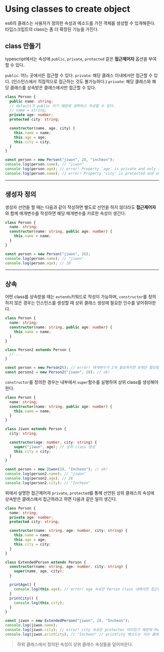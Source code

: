 # Using classes to create object

es6의 클래스는 사용자가 정의한 속성과 메소드를 가진 객체를 생성할 수 있게해준다. 타입스크립트의 class는 좀 더 확장된 기능을 가진다.

## class 만들기

typescript에서는 속성에 `public`, `private`, `protected` 같은 **접근제어자** 옵션을 부여할 수 있다.

`public`: 어느 곳에서든 접근할 수 있다.
`private`: 해당 클래스 이내에서만 접근할 수 있다. (인스턴스에서 직접적으로 접근하는 것도 불가능하다.)
`private`: 해당 클래스와 해당 클래스를 상속받은 클래스에서만 접근할 수 있다.

```ts
class Person {
  public name: string;
  // default가 public 이기 때문에 생략하고 작성할 수 있다.
  // name = string;
  private age: number;
  protected city: string;

  constructor(name, age, city) {
    this.name = name;
    this.age = age;
    this.city = city;
  }
}

const person = new Person("jiwon", 28, "incheon");
console.log(person.name); // "jiwon"
console.log(person.age); // error! Property 'age' is private and only accessible within class 'Person'.
console.log(person.name); // error! Property 'city' is protected and only accessible within class 'Person' and its subclasses.
```

---

## 생성자 정의

생성자 선언을 할 때는 다음과 같이 작성하면 별도로 선언을 하지 않더라도 **접근제어자**와 함께 매개변수를 작성하면 해당 매개변수를 키로한 속성이 생긴다.

```ts
class Person {
  name: string;
  constructor(name: string, public age: number) {
    this.name = name;
  }
}

const person = new Person("jiwon", 28);
console.log(person.name); // "jiwon"
console.log(person.age); // 28
```

---

## 상속

어떤 class를 상속받을 때는 `extends`키워드로 작성이 가능하며, `constructor`를 정의하지 않은 경우는 인스턴스를 생성할 때 상위 클래스 생성에 필요한 인수를 넣어줘야한다.

```ts
class Person {
  name: string;
  constructor(name: string, public age: number) {
    this.name = name;
  }
}

class Person2 extends Person {
  // ...
}

const person = new Person2(); // error! 매개변수가 2개 필요하지만 0개만 할당됐습니다.
const person2 = new Person2("jiwon", 28); // ok!
```

`constructor`를 정의한 경우는 내부에서 `super`함수를 실행하여 상위 class를 생성해야 한다.

```ts
class Person {
  name: string;
  constructor(name: string, public age: number) {
    this.name = name;
  }
}

class Jiwon extends Person {
  city: string;

  constructor(age: number, city: string) {
    super("jiwon", age); // 상위 class 생성
    this.city = city;
  }
}

const person = new Jiwon(28, "Incheon"); // ok!
console.log(person2.name); // "jiwon"
console.log(person2.age); // 28
console.log(person2.city); // "Incheon"
```

위에서 설명한 접근제어자 `private`, `protected`를 통해 선언된 상위 클래스의 속성에 상속받은 클래스에서 접근하랴고 하면 다음과 같은 일이 생긴다.

```ts
class Person {
  name: string;
  private age: number;
  protected city: string;

  constructor(name: string, age: number, city: string) {
    this.name = name;
    this.age = age;
    this.city = city;
  }
}

class ExtendedPerson extends Person {
  constructor(name: string, age: number, city: string) {
    super(name, age, city);
  }

  printAge() {
    console.log(this.age); // error! age 속성은 Person class 내에서만 접근할 수 있습니다.
  }
  printCity() {
    console.log(this.city);
  }
}

const jiwon = new ExtendedPerson("jiwon", 28, "Incheon");
console.log(jiwon.name);
console.log(jiwon.city); // error! city 속성은 protectec 되어있기 때문에 Person 클래스와 그 서브 클래스에서만 접근할 수 있습니다.
console.log(jiwon.printCity); // "Incheon" // printCity 메소드는 서브 클래스 내에서 city 속성에 접근한 것이므로 에러가 나지 않습니다.
```

> 하위 클래스에서 정의된 속성이 상위 클래스 속성들을 덮어씌운다.
